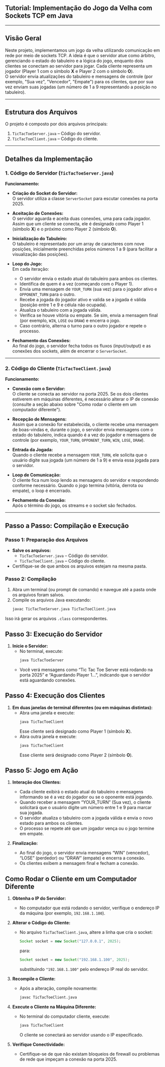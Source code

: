 ## Tutorial: Implementação do Jogo da Velha com Sockets TCP em Java

---

## Visão Geral

Neste projeto, implementamos um jogo da velha utilizando comunicação em rede por meio de sockets TCP. A ideia é que o servidor atue como árbitro, gerenciando o estado do tabuleiro e a lógica do jogo, enquanto dois clientes se conectam ao servidor para jogar. Cada cliente representa um jogador (Player 1 com o símbolo **X** e Player 2 com o símbolo **O**).  
O servidor envia atualizações do tabuleiro e mensagens de controle (por exemplo, "Sua vez", "Vencedor", "Empate") para os clientes, que por sua vez enviam suas jogadas (um número de 1 a 9 representando a posição no tabuleiro).

---

## Estrutura dos Arquivos

O projeto é composto por dois arquivos principais:

1. `TicTacToeServer.java` – Código do servidor.
2. `TicTacToeClient.java` – Código do cliente.

---

## Detalhes da Implementação

### 1. Código do Servidor (`TicTacToeServer.java`)

**Funcionamento:**

- **Criação do Socket do Servidor:**  
  O servidor utiliza a classe `ServerSocket` para escutar conexões na porta 2025.

- **Aceitação de Conexões:**  
  O servidor aguarda e aceita duas conexões, uma para cada jogador. Assim que um cliente se conecta, ele é designado como Player 1 (símbolo **X**) e o próximo como Player 2 (símbolo **O**).

- **Inicialização do Tabuleiro:**  
  O tabuleiro é representado por um array de caracteres com nove posições, inicialmente preenchidas pelos números 1 a 9 (para facilitar a visualização das posições).

- **Loop do Jogo:**  
  Em cada iteração:
  - O servidor envia o estado atual do tabuleiro para ambos os clientes.
  - Identifica de quem é a vez (começando com o Player 1).
  - Envia uma mensagem de `YOUR_TURN` (sua vez) para o jogador ativo e `OPPONENT_TURN` para o outro.
  - Recebe a jogada do jogador ativo e valida se a jogada é válida (posição entre 1 e 9 e célula não ocupada).
  - Atualiza o tabuleiro com a jogada válida.
  - Verifica se houve vitória ou empate. Se sim, envia a mensagem final (por exemplo, `WIN`, `LOSE` ou `DRAW`) e encerra o jogo.
  - Caso contrário, alterna o turno para o outro jogador e repete o processo.

- **Fechamento das Conexões:**  
  Ao final do jogo, o servidor fecha todos os fluxos (input/output) e as conexões dos sockets, além de encerrar o `ServerSocket`.

---

### 2. Código do Cliente (`TicTacToeClient.java`)

**Funcionamento:**

- **Conexão com o Servidor:**  
  O cliente se conecta ao servidor na porta 2025. Se os dois clientes estiverem em máquinas diferentes, é necessário alterar o IP de conexão (consulte a seção abaixo sobre "Como rodar o cliente em um computador diferente").

- **Recepção de Mensagens:**  
  Assim que a conexão for estabelecida, o cliente recebe uma mensagem de boas-vindas e, durante o jogo, o servidor envia mensagens com o estado do tabuleiro, indica quando é a vez do jogador e mensagens de controle (por exemplo, `YOUR_TURN`, `OPPONENT_TURN`, `WIN`, `LOSE`, `DRAW`).

- **Entrada da Jogada:**  
  Quando o cliente recebe a mensagem `YOUR_TURN`, ele solicita que o usuário digite sua jogada (um número de 1 a 9) e envia essa jogada para o servidor.

- **Loop de Comunicação:**  
  O cliente fica num loop lendo as mensagens do servidor e respondendo conforme necessário. Quando o jogo termina (vitória, derrota ou empate), o loop é encerrado.

- **Fechamento da Conexão:**  
  Após o término do jogo, os streams e o socket são fechados.

---

## Passo a Passo: Compilação e Execução

### Passo 1: Preparação dos Arquivos

- **Salve os arquivos:**
  - `TicTacToeServer.java` – Código do servidor.
  - `TicTacToeClient.java` – Código do cliente.
- Certifique-se de que ambos os arquivos estejam na mesma pasta.

### Passo 2: Compilação

1. Abra um terminal (ou prompt de comando) e navegue até a pasta onde os arquivos foram salvos.
2. Compile os arquivos Java executando:
   ```bash
   javac TicTacToeServer.java TicTacToeClient.java
Isso irá gerar os arquivos `.class` correspondentes.

## Passo 3: Execução do Servidor

1. **Inicie o Servidor:**
   - No terminal, execute:
     ```bash
     java TicTacToeServer
     ```
   - Você verá mensagens como “Tic Tac Toe Server está rodando na porta 2025” e “Aguardando Player 1…”, indicando que o servidor está aguardando conexões.

## Passo 4: Execução dos Clientes

1. **Em duas janelas de terminal diferentes (ou em máquinas distintas):**
   - Abra uma janela e execute:
     ```bash
     java TicTacToeClient
     ```
     Esse cliente será designado como Player 1 (símbolo **X**).
   - Abra outra janela e execute:
     ```bash
     java TicTacToeClient
     ```
     Esse cliente será designado como Player 2 (símbolo **O**).

## Passo 5: Jogo em Ação

1. **Interação dos Clientes:**
   - Cada cliente exibirá o estado atual do tabuleiro e mensagens informando se é a vez do jogador ou se o oponente está jogando.
   - Quando receber a mensagem “YOUR_TURN” (Sua vez), o cliente solicitará que o usuário digite um número entre 1 e 9 para marcar sua jogada.
   - O servidor atualiza o tabuleiro com a jogada válida e envia o novo estado para ambos os clientes.
   - O processo se repete até que um jogador vença ou o jogo termine em empate.

2. **Finalização:**
   - Ao final do jogo, o servidor envia mensagens “WIN” (vencedor), “LOSE” (perdedor) ou “DRAW” (empate) e encerra a conexão.
   - Os clientes exibem a mensagem final e fecham a conexão.

## Como Rodar o Cliente em um Computador Diferente

1. **Obtenha o IP do Servidor:**
   - No computador que está rodando o servidor, verifique o endereço IP da máquina (por exemplo, `192.168.1.100`).

2. **Alterar o Código do Cliente:**
   - No arquivo `TicTacToeClient.java`, altere a linha que cria o socket:
     ```java
     Socket socket = new Socket("127.0.0.1", 2025);
     ```
     para:
     ```java
     Socket socket = new Socket("192.168.1.100", 2025);
     ```
     substituindo `"192.168.1.100"` pelo endereço IP real do servidor.

3. **Recompile o Cliente:**
   - Após a alteração, compile novamente:
     ```bash
     javac TicTacToeClient.java
     ```

4. **Execute o Cliente na Máquina Diferente:**
   - No terminal do computador cliente, execute:
     ```bash
     java TicTacToeClient
     ```
     O cliente se conectará ao servidor usando o IP especificado.

5. **Verifique Conectividade:**
   - Certifique-se de que não existam bloqueios de firewall ou problemas de rede que impeçam a conexão na porta 2025.
